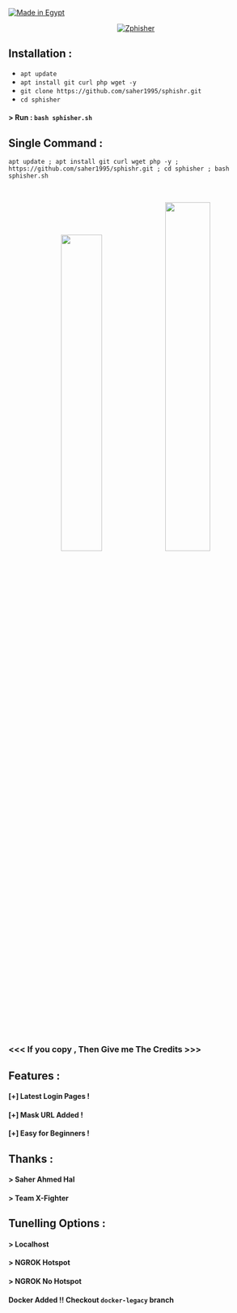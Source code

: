 <p align="left">
<a href="#"><img title="Made in Egypt" 
</p>
<p align="center">
<a href="#"><img title="Zphisher" src="https://i.ibb.co/QcrhzSv/zphisher.png"></a>
</p>


## Installation :

* `apt update`
* `apt install git curl php wget -y`
* `git clone https://github.com/saher1995/sphishr.git`
* `cd sphisher`
#### > Run : `bash sphisher.sh`

## Single Command :
```
apt update ; apt install git curl wget php -y ; https://github.com/saher1995/sphishr.git ; cd sphisher ; bash sphisher.sh
```
<br>
<p align="center">
<img width="40%" src="https://i.ibb.co/8B6qKdW/1.png"/>
<img width="42%" src="https://i.ibb.co/JK397Lf/2.png"/>
</p>

### <<< If you copy , Then Give me The Credits >>>

## Features :
#### [+] Latest Login Pages !
#### [+] Mask URL Added !
#### [+] Easy for Beginners !

## Thanks :
#### > Saher Ahmed Hal
#### > Team X-Fighter

## Tunelling Options :
#### > Localhost
#### > NGROK Hotspot
#### > NGROK No Hotspot




#### Docker Added !!  Checkout `docker-legacy` branch
